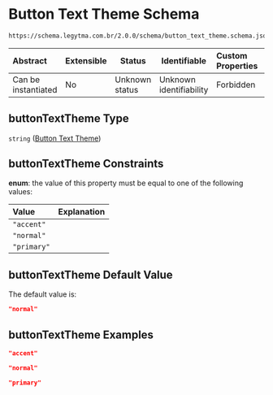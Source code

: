 # Button Text Theme Schema

```txt
https://schema.legytma.com.br/2.0.0/schema/button_text_theme.schema.json#/properties/buttonTextTheme
```




| Abstract            | Extensible | Status         | Identifiable            | Custom Properties | Additional Properties | Access Restrictions | Defined In                                                                                                |
| :------------------ | ---------- | -------------- | ----------------------- | :---------------- | --------------------- | ------------------- | --------------------------------------------------------------------------------------------------------- |
| Can be instantiated | No         | Unknown status | Unknown identifiability | Forbidden         | Allowed               | none                | [button_bar_theme_data.schema.json\*](../schema/button_bar_theme_data.schema.json) |

## buttonTextTheme Type

`string` ([Button Text Theme](button_bar_theme_data-properties-button-text-theme.md))

## buttonTextTheme Constraints

**enum**: the value of this property must be equal to one of the following values:

| Value       | Explanation |
| :---------- | ----------- |
| `"accent"`  |             |
| `"normal"`  |             |
| `"primary"` |             |

## buttonTextTheme Default Value

The default value is:

```json
"normal"
```

## buttonTextTheme Examples

```json
"accent"
```

```json
"normal"
```

```json
"primary"
```
